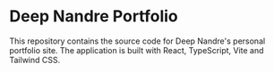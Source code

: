 # Deep Nandre Portfolio

This repository contains the source code for Deep Nandre's personal portfolio site. The application is built with React, TypeScript, Vite and Tailwind CSS.

